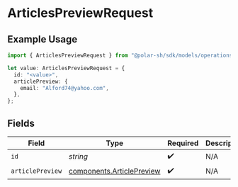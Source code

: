 # ArticlesPreviewRequest

## Example Usage

```typescript
import { ArticlesPreviewRequest } from "@polar-sh/sdk/models/operations";

let value: ArticlesPreviewRequest = {
  id: "<value>",
  articlePreview: {
    email: "Alford74@yahoo.com",
  },
};
```

## Fields

| Field                                                                  | Type                                                                   | Required                                                               | Description                                                            |
| ---------------------------------------------------------------------- | ---------------------------------------------------------------------- | ---------------------------------------------------------------------- | ---------------------------------------------------------------------- |
| `id`                                                                   | *string*                                                               | :heavy_check_mark:                                                     | N/A                                                                    |
| `articlePreview`                                                       | [components.ArticlePreview](../../models/components/articlepreview.md) | :heavy_check_mark:                                                     | N/A                                                                    |